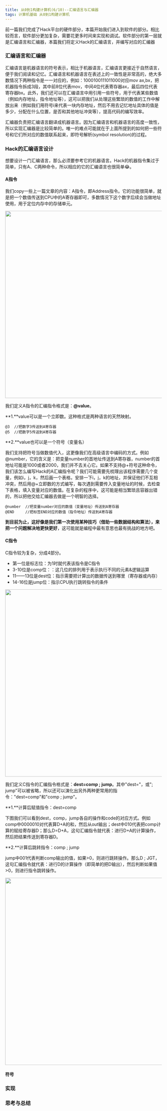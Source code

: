 ```yaml
---
title: 从0到1构建计算机(6/10)--汇编语言与汇编器
tags: 计算机基础 从0到1构建计算机
---
```

前一篇我们完成了Hack平台的硬件部分，本篇开始我们进入到软件的部分。相比较而言，软件部分更加复杂，需要花更多时间来实现和调试。软件部分的第一层就是汇编语言和汇编器，本篇我们将定义Hack的汇编语言，并编写对应的汇编器

### 汇编语言和汇编器

汇编语言是机器语言的符号表示，相比于机器语言，汇编语言更接近于自然语言，便于我们阅读和记忆。汇编语言和机器语言在表述上的一致性是非常高的，绝大多数情况下两种指令是一一对应的，例如：1000100111011000对应mov ax,bx，把机器指令拆成3段，其中前8位代表mov，中间4位代表寄存器ax，最后四位代表寄存器bx。此外，我们还可以在汇编语言中用引用一些符号，用于代表某些数值（例如内存地址，指令地址等），这可以把我们从处理这些繁琐的数值的工作中解放出来（例如我们用符号i来代表一块内存地址，然后不用去记忆地址具体的值是多少，分配在什么位置，是否和其他地址冲突等），提高代码的编写效率。

汇编器负责把汇编语言翻译成机器语言。因为汇编语言和机器语言的高度一致性，所以实现汇编器是比较简单的。唯一的难点可能就在于上面所提到的如何把一些符号和它们所对应的数值联系起来，即符号解析(symbol resolution)的过程。

### Hack的汇编语言设计

想要设计一门汇编语言，那么必须要参考它的机器语言。Hack的机器指令集过于简单，只有A、C两种命令，所以相应的它的汇编语言也很简单😂。

#### A指令
我们copy一些上一篇文章的内容：A指令，即Address指令。它的功能很简单，就是把一个数值传送到CPU中的A寄存器即可，多数情况下这个数字后续会当做地址使用，用于定位内存中的存储单元。
<center><img src="https://tva1.sinaimg.cn/large/006tNbRwly1gbh0rj8yj6j30we0480sn.jpg" width="600"></center>

我们定义A指令的汇编指令格式是：**@value**。

**1.**value可以是一个立即数。这种格式是两种语言的天然映射。

```
@3  //把数字3传送到A寄存器
@5  //把数字5传送到A寄存器
```

**2.**value也可以是一个符号（变量名）

我们支持把符号当做数值代入，这更像我们在高级语言中编码的方式。例如@number，它的含义是：把变量number的首地址传送到A寄存器，number的首地址可能是1000或者2000，我们并不去关心它。如果不支持@+符号这种命令，我们该怎么编写Hack的A汇编指令呢？我们可能需要先梳理出该程序需要几个变量，例如i，j，k，然后画一个表格，安排一下i，j，k的地址，并保证他们不互相冲突，然后用@+立即数的方式编写，每次遇到需要传入变量地址的时候，去检查下表格，填入变量对应的数值。在复杂的程序中，这可能是相当繁琐且容器出错的，所以把他交给汇编器去做是一个明智的选择。

```
@number  //把变量number对应的数值（变量地址）传送到A寄存器
@END     //把标签END对应的数值（指令地址）传送到A寄存器
```

**到目前为止，这好像是我们第一次使用某种技巧（借助一些数据结构和算法），来把一个问题解决地更快更好**，这可能就是编程中最有意思也最有挑战的地方吧。

#### C指令

C指令较为复杂，分成4部分。
* 第一位是标志位：为1时就代表该指令是C指令
* 3-10位是comp位：：这几位的排列用于表示执行不同的元素&逻辑运算
* 11——13位是dest位：指示需要把计算出的数据传送到哪里（寄存器或内存）
* 14-16位是jump位：指示CPU执行跳转指令的条件

<center><img src="https://tva1.sinaimg.cn/large/006tNbRwly1gbh0v8yf1cj311604st8o.jpg" width="600"></center>

我们定义C指令的汇编指令格式是：**dest=comp ; jump**。其中"dest="，或"; jump"可以被省略，所以还可以演化出另外两种更常用的指令："dest=comp"和"comp ; jump"。

**1.**计算后赋值指令：dest=comp

下图我们可以看到dest，comp，jump各自的操作和code的对应方式。例如comp中0000010对代表算D+A的和，然后从out输出；dest中010代表把comp计算的赋给寄存器D；那么D=D+A，这句汇编指令就代表：进行D+A的计算操作，然后把结果传送到寄存器D。

**2.**计算后跳转指令：comp ; jump

jump中001代表判断comp输出的值，如果>0，则进行跳转操作。那么D ; JGT，这句汇编指令就代表：进行D的计算操作（即简单的把D输出），然后判断如果值>0，则进行指令跳转操作。

<center><img src="https://tva1.sinaimg.cn/large/0082zybpgy1gc2zbfy0mmj30uq0kgt9m.jpg" width="600"></center>

#### 符号

### 实现

### 思考与总结



